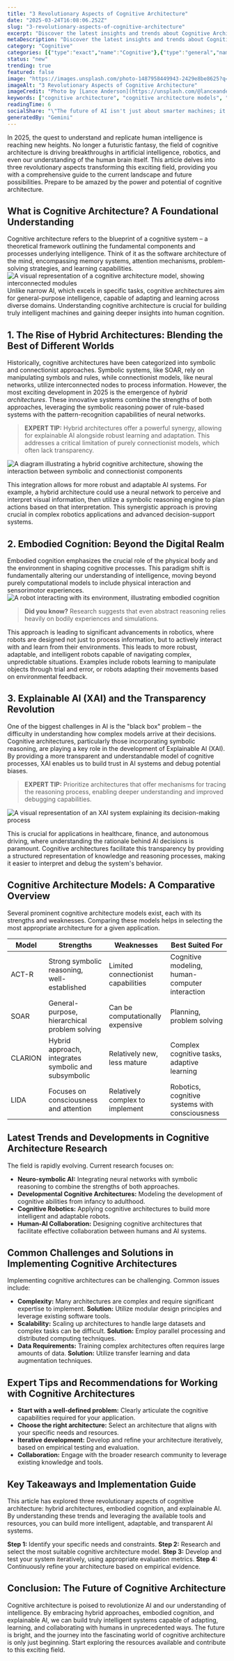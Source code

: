 ```yaml
---
title: "3 Revolutionary Aspects of Cognitive Architecture"
date: "2025-03-24T16:08:06.252Z"
slug: "3-revolutionary-aspects-of-cognitive-architecture"
excerpt: "Discover the latest insights and trends about Cognitive Architecture. This comprehensive guide covers everything you need to know about Cognitive Architecture in 2025."
metaDescription: "Discover the latest insights and trends about Cognitive Architecture. This comprehensive guide covers everything you need to know about Cognitive Architect..."
category: "Cognitive"
categories: [{"type":"exact","name":"Cognitive"},{"type":"general","name":"Computer Science"},{"type":"medium","name":"Artificial Intelligence"},{"type":"specific","name":"Machine Learning"},{"type":"niche","name":"Neural Networks"}]
status: "new"
trending: true
featured: false
image: "https://images.unsplash.com/photo-1487958449943-2429e8be8625?q=85&w=1200&fit=max&fm=webp&auto=compress"
imageAlt: "3 Revolutionary Aspects of Cognitive Architecture"
imageCredit: "Photo by [Lance Anderson](https://unsplash.com/@lanceanderson) on Unsplash"
keywords: ["cognitive architecture", "cognitive architecture models", "what is cognitive architecture", "best cognitive architecture", "cognitive architecture examples", "cognitive architecture software", "buy cognitive architecture software", "cognitive architecture research papers", "applications of cognitive architecture", "comparing cognitive architectures"]
readingTime: 6
socialShare: "\"The future of AI isn't just about smarter machines; it's about understanding the very nature of intelligence itself – and cognitive architecture is leading the way.\""
generatedBy: "Gemini"
---
```




In 2025, the quest to understand and replicate human intelligence is reaching new heights.  No longer a futuristic fantasy, the field of cognitive architecture is driving breakthroughs in artificial intelligence, robotics, and even our understanding of the human brain itself. This article delves into three revolutionary aspects transforming this exciting field, providing you with a comprehensive guide to the current landscape and future possibilities.  Prepare to be amazed by the power and potential of cognitive architecture.

## What is Cognitive Architecture?  A Foundational Understanding

Cognitive architecture refers to the blueprint of a cognitive system – a theoretical framework outlining the fundamental components and processes underlying intelligence.  Think of it as the software architecture of the mind, encompassing memory systems, attention mechanisms, problem-solving strategies, and learning capabilities. ![A visual representation of a cognitive architecture model, showing interconnected modules](https://images.unsplash.com/photo-1527576539890-dfa815648363?q=85&w=1200&fit=max&fm=webp&auto=compress)  Unlike narrow AI, which excels in specific tasks, cognitive architectures aim for general-purpose intelligence, capable of adapting and learning across diverse domains.  Understanding cognitive architecture is crucial for building truly intelligent machines and gaining deeper insights into human cognition.

## 1. The Rise of Hybrid Architectures: Blending the Best of Different Worlds

Historically, cognitive architectures have been categorized into symbolic and connectionist approaches.  Symbolic systems, like SOAR, rely on manipulating symbols and rules, while connectionist models, like neural networks, utilize interconnected nodes to process information.  However, the most exciting development in 2025 is the emergence of *hybrid architectures*.  These innovative systems combine the strengths of both approaches, leveraging the symbolic reasoning power of rule-based systems with the pattern-recognition capabilities of neural networks.

> **EXPERT TIP:** Hybrid architectures offer a powerful synergy, allowing for explainable AI alongside robust learning and adaptation. This addresses a critical limitation of purely connectionist models, which often lack transparency.

![A diagram illustrating a hybrid cognitive architecture, showing the interaction between symbolic and connectionist components](https://images.unsplash.com/photo-1488972685288-c3fd157d7c7a?q=85&w=1200&fit=max&fm=webp&auto=compress)

This integration allows for more robust and adaptable AI systems. For example, a hybrid architecture could use a neural network to perceive and interpret visual information, then utilize a symbolic reasoning engine to plan actions based on that interpretation. This synergistic approach is proving crucial in complex robotics applications and advanced decision-support systems.

## 2. Embodied Cognition:  Beyond the Digital Realm

Embodied cognition emphasizes the crucial role of the physical body and the environment in shaping cognitive processes.  This paradigm shift is fundamentally altering our understanding of intelligence, moving beyond purely computational models to include physical interaction and sensorimotor experiences. ![A robot interacting with its environment, illustrating embodied cognition](https://images.unsplash.com/photo-1487958449943-2429e8be8625?q=85&w=1200&fit=max&fm=webp&auto=compress)

> **Did you know?**  Research suggests that even abstract reasoning relies heavily on bodily experiences and simulations.

This approach is leading to significant advancements in robotics, where robots are designed not just to process information, but to actively interact with and learn from their environments.  This leads to more robust, adaptable, and intelligent robots capable of navigating complex, unpredictable situations. Examples include robots learning to manipulate objects through trial and error, or robots adapting their movements based on environmental feedback.

## 3. Explainable AI (XAI) and the Transparency Revolution

One of the biggest challenges in AI is the "black box" problem – the difficulty in understanding how complex models arrive at their decisions.  Cognitive architectures, particularly those incorporating symbolic reasoning, are playing a key role in the development of Explainable AI (XAI). By providing a more transparent and understandable model of cognitive processes, XAI enables us to build trust in AI systems and debug potential biases.

> **EXPERT TIP:** Prioritize architectures that offer mechanisms for tracing the reasoning process, enabling deeper understanding and improved debugging capabilities.

![A visual representation of an XAI system explaining its decision-making process](https://images.unsplash.com/photo-1518005020951-eccb494ad742?q=85&w=1200&fit=max&fm=webp&auto=compress)

This is crucial for applications in healthcare, finance, and autonomous driving, where understanding the rationale behind AI decisions is paramount.  Cognitive architectures facilitate this transparency by providing a structured representation of knowledge and reasoning processes, making it easier to interpret and debug the system's behavior.

## Cognitive Architecture Models: A Comparative Overview

Several prominent cognitive architecture models exist, each with its strengths and weaknesses.  Comparing these models helps in selecting the most appropriate architecture for a given application.

| Model          | Strengths                                     | Weaknesses                                  | Best Suited For                               |
|-----------------|---------------------------------------------|----------------------------------------------|-----------------------------------------------|
| ACT-R           | Strong symbolic reasoning, well-established    | Limited connectionist capabilities           | Cognitive modeling, human-computer interaction |
| SOAR            | General-purpose, hierarchical problem solving | Can be computationally expensive              | Planning, problem solving                     |
| CLARION         | Hybrid approach, integrates symbolic and subsymbolic | Relatively new, less mature                 | Complex cognitive tasks, adaptive learning      |
| LIDA            | Focuses on consciousness and attention       | Relatively complex to implement              | Robotics, cognitive systems with consciousness |

## Latest Trends and Developments in Cognitive Architecture Research

The field is rapidly evolving.  Current research focuses on:

* **Neuro-symbolic AI:**  Integrating neural networks with symbolic reasoning to combine the strengths of both approaches.
* **Developmental Cognitive Architectures:**  Modeling the development of cognitive abilities from infancy to adulthood.
* **Cognitive Robotics:**  Applying cognitive architectures to build more intelligent and adaptable robots.
* **Human-AI Collaboration:**  Designing cognitive architectures that facilitate effective collaboration between humans and AI systems.

## Common Challenges and Solutions in Implementing Cognitive Architectures

Implementing cognitive architectures can be challenging.  Common issues include:

* **Complexity:**  Many architectures are complex and require significant expertise to implement.  **Solution:** Utilize modular design principles and leverage existing software tools.
* **Scalability:**  Scaling up architectures to handle large datasets and complex tasks can be difficult.  **Solution:** Employ parallel processing and distributed computing techniques.
* **Data Requirements:**  Training complex architectures often requires large amounts of data.  **Solution:**  Utilize transfer learning and data augmentation techniques.

## Expert Tips and Recommendations for Working with Cognitive Architectures

* **Start with a well-defined problem:** Clearly articulate the cognitive capabilities required for your application.
* **Choose the right architecture:** Select an architecture that aligns with your specific needs and resources.
* **Iterative development:**  Develop and refine your architecture iteratively, based on empirical testing and evaluation.
* **Collaboration:**  Engage with the broader research community to leverage existing knowledge and tools.

## Key Takeaways and Implementation Guide

This article has explored three revolutionary aspects of cognitive architecture: hybrid architectures, embodied cognition, and explainable AI.  By understanding these trends and leveraging the available tools and resources, you can build more intelligent, adaptable, and transparent AI systems.

**Step 1:** Identify your specific needs and constraints.
**Step 2:** Research and select the most suitable cognitive architecture model.
**Step 3:**  Develop and test your system iteratively, using appropriate evaluation metrics.
**Step 4:**  Continuously refine your architecture based on empirical evidence.

## Conclusion:  The Future of Cognitive Architecture

Cognitive architecture is poised to revolutionize AI and our understanding of intelligence.  By embracing hybrid approaches, embodied cognition, and explainable AI, we can build truly intelligent systems capable of adapting, learning, and collaborating with humans in unprecedented ways. The future is bright, and the journey into the fascinating world of cognitive architecture is only just beginning.  Start exploring the resources available and contribute to this exciting field.

